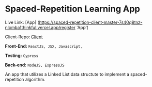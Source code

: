 # Spaced-Repetition Learning App

Live Link: [App] (https://spaced-repetition-client-master-7s40q8tnz-nlomba1thinkful.vercel.app/register 'App')

Client-Repo: [Client ](https://github.com/nlomba1Thinkful/Spaced-Repetition-Client-master 'Client ')

**Front-End:** `ReactJS, JSX, Javascript,`

**Testing:** `Cypress`

**Back-end:** `NodeJS, ExpressJS`

An app that utilizes a Linked List data structute to implement a spaced-repetition algorithm.
